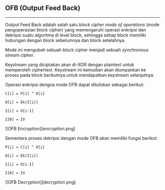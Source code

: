## OFB (Output Feed Back)

---

Output Feed Back adalah salah satu _block cipher mode of operations_ (mode pengoperasian block cipher) yang memengaruhi operasi enkripsi dan dekripsi suatu algoritma di level block, sehingga setiap block memiliki hubungan dengan block sebelumnya dan block setelahnya.

Mode ini mengubah sebuah block cipher menjadi sebuah _synchronous stream cipher_.

Keystream yang diciptakan akan di-XOR dengan plaintext untuk memperoleh ciphertext. Keystream ini kemudian akan diumpankan ke proses pada block berikutnya untuk mendapatkan keystream selanjutnya.

Operasi enkripsi dengna mode OFB dapat dituliskan sebagai berikut:

```
C[i] = P[i] ^ O[i]

O[i] = Ek(I[i])

I[i] = O[i-1]

I[0] = IV
```

![OFB Encryption][encryption.png]

Sementara proses dekripsi dengan mode OFB akan memiliki fungsi berikut:

```
P[i] = C[i] ^ O[i]

O[i] = Ek(I[i])

I[i] = O[i-1]

I[0] = IV
```

![OFB Decryption][decryption.png]